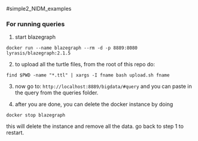 #simple2_NIDM_examples


### For running queries

1. start blazegraph

 `docker run --name blazegraph --rm -d -p 8889:8080 lyrasis/blazegraph:2.1.5`

2. to upload all the turtle files, from the root of this repo do:

```
find $PWD -name "*.ttl" | xargs -I fname bash upload.sh fname
```

3. now go to: `http://localhost:8889/bigdata/#query` and you can paste in the query from the queries folder.

4. after you are done, you can delete the docker instance by doing

```
docker stop blazegraph
```

this will delete the instance and remove all the data. go back to step 1 to restart.